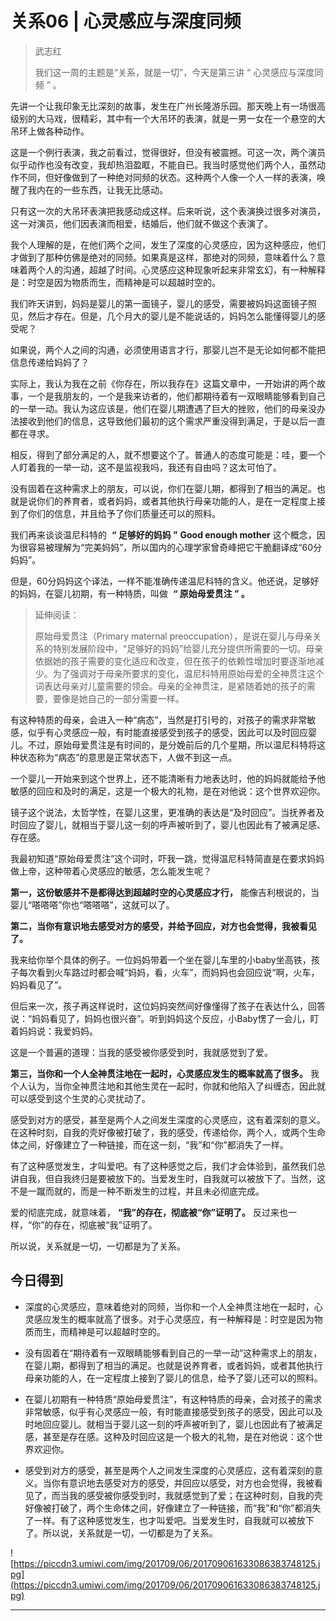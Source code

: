 # 关系06 | 心灵感应与深度同频

> 武志红
> 
> 我们这一周的主题是“关系，就是一切”，今天是第三讲 “ 心灵感应与深度同频 ” 。

先讲一个让我印象无比深刻的故事，发生在广州长隆游乐园。那天晚上有一场很高级别的大马戏，很精彩，其中有一个大吊环的表演，就是一男一女在一个悬空的大吊环上做各种动作。

这是一个例行表演，我之前看过，觉得很好，但没有被震撼。可这一次，两个演员似乎动作也没有改变，我却热泪盈眶，不能自已。我当时感觉他们两个人，虽然动作不同，但好像做到了一种绝对同频的状态。这种两个人像一个人一样的表演，唤醒了我内在的一些东西，让我无比感动。

只有这一次的大吊环表演把我感动成这样。后来听说，这个表演换过很多对演员，这一对演员，他们因表演而相爱，结婚后，他们就不做这个表演了。

我个人理解的是，在他们两个之间，发生了深度的心灵感应，因为这种感应，他们才做到了那种仿佛是绝对的同频。如果真是这样，那绝对的同频，意味着什么？意味着两个人的沟通，超越了时间。心灵感应这种现象听起来非常玄幻，有一种解释是：时空是因为物质而生，而精神是可以超越时空的。

我们昨天讲到，妈妈是婴儿的第一面镜子，婴儿的感受，需要被妈妈这面镜子照见，然后才存在。但是，几个月大的婴儿是不能说话的，妈妈怎么能懂得婴儿的感受呢？

如果说，两个人之间的沟通，必须使用语言才行，那婴儿岂不是无论如何都不能把信息传递给妈妈了？

实际上，我认为我在之前《你存在，所以我存在》这篇文章中，一开始讲的两个故事，一个是我朋友的，一个是我来访者的，他们都期待着有一双眼睛能够看到自己的一举一动。我认为这应该是，他们在婴儿期遭遇了巨大的挫败，他们的母亲没办法接收到他们的信息，这导致他们最初的这个需求严重没得到满足，于是以后一直都在寻求。

相反，得到了部分满足的人，就不想要这个了。普通人的态度可能是：哇，要一个人盯着我的一举一动，这不是监视我吗，我还有自由吗？这太可怕了。

没有固着在这种需求上的朋友，可以说，你们在婴儿期，都得到了相当的满足。也就是说你们的养育者，或者妈妈，或者其他执行母亲功能的人，是在一定程度上接到了你们的信息，并且给予了你们质量还可以的照料。

我们再来谈谈温尼科特的  **“ 足够好的妈妈 ”**  **Good enough mother** 这个概念，因为很容易被理解为“完美妈妈”，所以国内的心理学家曾奇峰把它干脆翻译成“60分妈妈”。

但是，60分妈妈这个译法，一样不能准确传递温尼科特的含义。他还说，足够好的妈妈，在婴儿初期，有一种特质，叫做  **“ 原始母爱贯注 ” 。**

> 延伸阅读：
> 
> 原始母爱贯注（Primary maternal preoccupation），是说在婴儿与母亲关系的特别发展阶段中，“足够好的妈妈”给婴儿充分提供所需要的一切。母亲依据她的孩子需要的变化适应和改变，但在孩子的依赖性增加时要逐渐地减少。为了强调对于母亲所要求的变化，温尼科特用原始母爱的全神贯注这个词表达母亲对儿童需要的领会。母亲的全神贯注，是紧随着她的孩子的需要，要像是她自己的一部分需要一样。

有这种特质的母亲，会进入一种“病态”，当然是打引号的，对孩子的需求非常敏感，似乎有心灵感应一般，有时能直接感受到孩子的感受，因此可以及时回应婴儿。不过，原始母爱贯注是有时间的，是分娩前后的几个星期，所以温尼科特将这种状态称为“病态”的意思是正常状态下，人做不到这一点。

一个婴儿一开始来到这个世界上，还不能清晰有力地表达时，他的妈妈就能给予他敏感的回应和及时的满足，这是一个极大的礼物，是在对他说：这个世界欢迎你。

镜子这个说法，太哲学性，在婴儿这里，更准确的表达是“及时回应”。当抚养者及时回应了婴儿，就相当于婴儿这一刻的呼声被听到了，婴儿也因此有了被满足感、存在感。

我最初知道“原始母爱贯注”这个词时，吓我一跳，觉得温尼科特简直是在要求妈妈做上帝，这种带着心灵感应的敏感，怎么能发生呢？

 **第一，这份敏感并不是都得达到超越时空的心灵感应才行，** 能像吉利根说的，当婴儿“嗒嗒嗒”你也“嗒嗒嗒”，这就可以了。

 **第二，当你有意识地去感受对方的感受，并给予回应，对方也会觉得，我被看见了。**

我来给你举个具体的例子。一位妈妈带着一个坐在婴儿车里的小baby坐高铁，孩子每次看到火车路过时都会喊“妈妈，看，火车”，而妈妈也会回应说“啊，火车，妈妈看见了”。

但后来一次，孩子再这样说时，这位妈妈突然间好像懂得了孩子在表达什么，回答说：“妈妈看见了，妈妈也很兴奋”。听到妈妈这个反应，小Baby愣了一会儿，盯着妈妈说：我爱妈妈。

这是一个普遍的道理：当我的感受被你感受到时，我就感觉到了爱。

 **第三，当你和一个人全神贯注地在一起时，心灵感应发生的概率就高了很多。** 我个人认为，当你全神贯注地和其他生灵在一起时，你就和他陷入了纠缠态，因此就可以感受到这个生灵的心灵扰动了。

感受到对方的感受，甚至是两个人之间发生深度的心灵感应，这有着深刻的意义。在这种时刻，自我的壳好像被打破了，我的感受，传递给你，两个人，或两个生命体之间，好像建立了一种链接，而在这一刻，“我”和“你”都消失了一样。

有了这种感觉发生，才叫爱吧。有了这种感觉之后，我们才会体验到，虽然我们总讲自我，但自我终归是要被放下的。当爱发生时，自我就可以被放下了。当然，这不是一蹴而就的，而是一种不断发生的过程，并且未必彻底完成。

爱的彻底完成，就意味着， **“我”的存在，彻底被“你”证明了。** 反过来也一样，“你”的存在，彻底被“我”证明了。

所以说，关系就是一切，一切都是为了关系。

## 今日得到

* 深度的心灵感应，意味着绝对的同频，当你和一个人全神贯注地在一起时，心灵感应发生的概率就高了很多。对于心灵感应，有一种解释是：时空是因为物质而生，而精神是可以超越时空的。

* 没有固着在“期待着有一双眼睛能够看到自己的一举一动”这种需求上的朋友，在婴儿期，都得到了相当的满足。也就是说养育者，或者妈妈，或者其他执行母亲功能的人，在一定程度上接到了婴儿的信息，给予了婴儿还可以的照料。

* 在婴儿初期有一种特质“原始母爱贯注”，有这种特质的母亲，会对孩子的需求非常敏感，似乎有心灵感应一般，有时能直接感受到孩子的感受，因此可以及时地回应婴儿。就相当于婴儿这一刻的呼声被听到了，婴儿也因此有了被满足感，甚至是存在感。这种及时回应这是一个极大的礼物，是在对他说：这个世界欢迎你。

* 感受到对方的感受，甚至是两个人之间发生深度的心灵感应，这有着深刻的意义。当你有意识地去感受对方的感受，并回应以感受，对方也会觉得，我被看见了，而当我的感受被你感受到时，我就感觉到了爱；在这种时刻，自我的壳好像被打破了，两个生命体之间，好像建立了一种链接，而“我”和“你”都消失了一样。有了这种感觉发生，也才叫爱吧。当爱发生时，自我就可以被放下了。所以说，关系就是一切，一切都是为了关系。

![https://piccdn3.umiwi.com/img/201709/06/201709061633086383748125.jpg](https://piccdn3.umiwi.com/img/201709/06/201709061633086383748125.jpg)

---
